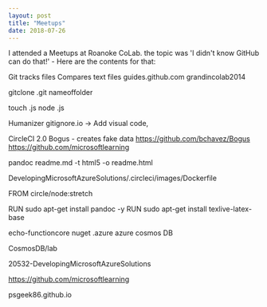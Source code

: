```yaml
---
layout: post
title: "Meetups"
date: 2018-07-26
---
```


I attended a Meetups at Roanoke CoLab. the topic was 'I didn't know GitHub can do that!' - 
Here are the contents for that:

Git tracks files
Compares text files
guides.github.com
grandincolab2014


gitclone .git nameoffolder

touch .js
node .js

Humanizer
gitignore.io -> Add visual code, 

CircleCI 2.0
Bogus - creates fake data https://github.com/bchavez/Bogus
https://github.com/microsoftlearning

pandoc readme.md -t html5 -o readme.html

DevelopingMicrosoftAzureSolutions/.circleci/images/Dockerfile

FROM circle/node:stretch

RUN sudo apt-get install pandoc -y
RUN sudo apt-get install texlive-latex-base

echo-functioncore
nuget
.azure
azure cosmos DB

CosmosDB/lab

20532-DevelopingMicrosoftAzureSolutions

https://github.com/microsoftlearning

psgeek86.github.io
